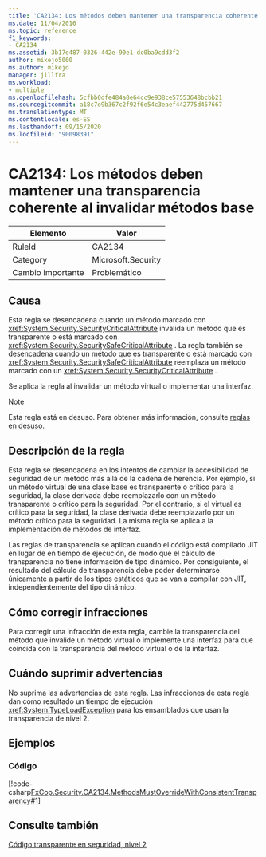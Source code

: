 ```yaml
---
title: 'CA2134: Los métodos deben mantener una transparencia coherente al invalidar métodos base'
ms.date: 11/04/2016
ms.topic: reference
f1_keywords:
- CA2134
ms.assetid: 3b17e487-0326-442e-90e1-dc0ba9cdd3f2
author: mikejo5000
ms.author: mikejo
manager: jillfra
ms.workload:
- multiple
ms.openlocfilehash: 5cfbb0dfe484a8e64cc9e938ce57553648bcbb21
ms.sourcegitcommit: a18c7e9b367c2f92f6e54c3eaef442775d457667
ms.translationtype: MT
ms.contentlocale: es-ES
ms.lasthandoff: 09/15/2020
ms.locfileid: "90098391"
---
```

# <a name="ca2134-methods-must-keep-consistent-transparency-when-overriding-base-methods"></a>CA2134: Los métodos deben mantener una transparencia coherente al invalidar métodos base

|Elemento|Valor|
|-|-|
|RuleId|CA2134|
|Category|Microsoft.Security|
|Cambio importante|Problemático|

## <a name="cause"></a>Causa
Esta regla se desencadena cuando un método marcado con <xref:System.Security.SecurityCriticalAttribute> invalida un método que es transparente o está marcado con <xref:System.Security.SecuritySafeCriticalAttribute> . La regla también se desencadena cuando un método que es transparente o está marcado con <xref:System.Security.SecuritySafeCriticalAttribute> reemplaza un método marcado con un <xref:System.Security.SecurityCriticalAttribute> .

Se aplica la regla al invalidar un método virtual o implementar una interfaz.

> [!NOTE]
> Esta regla está en desuso. Para obtener más información, consulte [reglas en desuso](fxcop-unported-deprecated-rules.md).

## <a name="rule-description"></a>Descripción de la regla
Esta regla se desencadena en los intentos de cambiar la accesibilidad de seguridad de un método más allá de la cadena de herencia. Por ejemplo, si un método virtual de una clase base es transparente o crítico para la seguridad, la clase derivada debe reemplazarlo con un método transparente o crítico para la seguridad. Por el contrario, si el virtual es crítico para la seguridad, la clase derivada debe reemplazarlo por un método crítico para la seguridad. La misma regla se aplica a la implementación de métodos de interfaz.

Las reglas de transparencia se aplican cuando el código está compilado JIT en lugar de en tiempo de ejecución, de modo que el cálculo de transparencia no tiene información de tipo dinámico. Por consiguiente, el resultado del cálculo de transparencia debe poder determinarse únicamente a partir de los tipos estáticos que se van a compilar con JIT, independientemente del tipo dinámico.

## <a name="how-to-fix-violations"></a>Cómo corregir infracciones
Para corregir una infracción de esta regla, cambie la transparencia del método que invalide un método virtual o implemente una interfaz para que coincida con la transparencia del método virtual o de la interfaz.

## <a name="when-to-suppress-warnings"></a>Cuándo suprimir advertencias
No suprima las advertencias de esta regla. Las infracciones de esta regla dan como resultado un tiempo de ejecución <xref:System.TypeLoadException> para los ensamblados que usan la transparencia de nivel 2.

## <a name="examples"></a>Ejemplos

### <a name="code"></a>Código
[!code-csharp[FxCop.Security.CA2134.MethodsMustOverrideWithConsistentTransparency#1](../code-quality/codesnippet/CSharp/ca2134-methods-must-keep-consistent-transparency-when-overriding-base-methods_1.cs)]

## <a name="see-also"></a>Consulte también
[Código transparente en seguridad, nivel 2](/dotnet/framework/misc/security-transparent-code-level-2)
